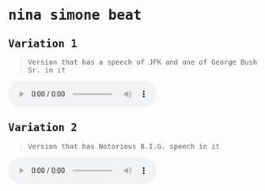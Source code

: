 # nina simone beat

<div style="display: none;">

<style>
* {
    font-family: Monospace;
}
</style>

</div>

## Variation 1

> Version that has a speech of JFK and one of George Bush Sr. in it

<audio controls>
    <source src="https://rikhoffbauer.com/songs/nina-simone-instrumental/nina-simone-instrumental-JFK-and-George-Bush-Sr.mp3"></source>
</audio>

## Variation 2

> Version that has Notorious B.I.G. speech in it

<audio controls>
    <source src="https://rikhoffbauer.com/songs/nina-simone-instrumental/nina-simone-instrumental-notorious-big.mp3"></source>
</audio>
